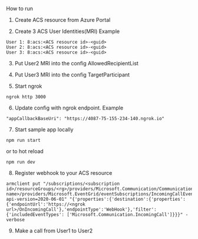 How to run
1. Create ACS resource from Azure Portal

2. Create 3 ACS User Identities(MRI)
Example
```
User 1: 8:acs:<ACS resource id>-<guid>
User 2: 8:acs:<ACS resource id>-<guid>
User 3: 8:acs:<ACS resource id>-<guid>
```

3. Put User2 MRI into the config AllowedRecipientList

4. Put User3 MRI into the config TargetParticipant

5. Start ngrok
```
ngrok http 3000
```

6. Update config with ngrok endpoint. Example
```
"appCallbackBaseUri": "https://4087-75-155-234-140.ngrok.io"
```

7. Start sample app locally
```
npm run start
```

or to hot reload
```
npm run dev
```

8. Register webhook to your ACS resource
```
armclient put "/subscriptions/<subscription id>/resourceGroups/<rg>/providers/Microsoft.Communication/CommunicationServices/<acs name>/providers/Microsoft.EventGrid/eventSubscriptions/IncomingCallEventSub?api-version=2020-06-01" "{'properties':{'destination':{'properties':{'endpointUrl':'https://<ngrok url>/OnIncomingCall'},'endpointType':'WebHook'},'filter':{'includedEventTypes': ['Microsoft.Communication.IncomingCall']}}}" -verbose
```

9. Make a call from User1 to User2